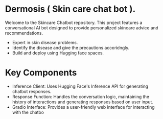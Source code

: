 
# Dermosis ( Skin care chat bot ).

Welcome to the Skincare Chatbot repository. This project features a conversational AI bot designed to provide personalized skincare advice and recommendations.

- Expert in skin disease problems.
- Identify the disease and give the precautions accoridngly.
- Build and deploy using Hugging face spaces.


# Key Components
- Inference Client: Uses Hugging Face's Inference API for generating chatbot responses.
- Response Function: Handles the conversation logic, maintaining the history of interactions and generating responses based on user input.
- Gradio Interface: Provides a user-friendly web interface for interacting with the chatbo
